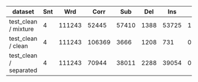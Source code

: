 | dataset                |   Snt |    Wrd |   Corr |   Sub |   Del |   Ins |       Err | S.Err   |
|------------------------|-------|--------|--------|-------|-------|-------|-----------|---------|
| test_clean / mixture   |     4 | 111243 |  52445 | 57410 |  1388 | 53725 | 1.01151   | -       |
| test_clean / clean     |     4 | 111243 | 106369 |  3666 |  1208 |   731 | 0.0503852 | -       |
| test_clean / separated |     4 | 111243 |  70944 | 38011 |  2288 | 39054 | 0.71333   | -       |
